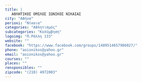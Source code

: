 ```yaml
---
title: |
   ΑΘΛΗΤΙΚΟΣ ΟΜΙΛΟΣ ΙΩΝΙΚΟΣ ΝΙΚΑΙΑΣ
city: "Αθήνα"
perioxi: "Νίκαια"
categories: "Αθλητισμός"
subcategories: "Κολύμβηση"
logoimg: "Π.Ράλλη 133"
website: ""
facebook: "https://www.facebook.com/groups/1489514657986027/"
phone: "aoionikos@yahoo.gr"
email: "aoionikos@yahoo.gr"
courses: ""
places: ""
rensponsibles: ""
zipcode: "(210) 4972003"
---
```




